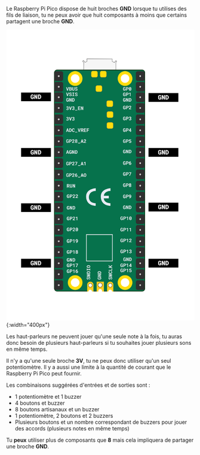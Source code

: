 Le Raspberry Pi Pico dispose de huit broches **GND** lorsque tu utilises des fils de liaison, tu ne peux avoir que huit composants à moins que certains partagent une broche **GND**.

![Une illustration du Raspberry Pi Pico avec les broches de terre en surbrillance.](images/gnd-pins.png){:width="400px"}

Les haut-parleurs ne peuvent jouer qu'une seule note à la fois, tu auras donc besoin de plusieurs haut-parleurs si tu souhaites jouer plusieurs sons en même temps.

Il n'y a qu'une seule broche **3V**, tu ne peux donc utiliser qu'un seul potentiomètre. Il y a aussi une limite à la quantité de courant que le Raspberry Pi Pico peut fournir.

Les combinaisons suggérées d'entrées et de sorties sont :
+ 1 potentiomètre et 1 buzzer
+ 4 boutons et buzzer
+ 8 boutons artisanaux et un buzzer
+ 1 potentiomètre, 2 boutons et 2 buzzers
+ Plusieurs boutons et un nombre correspondant de buzzers pour jouer des accords (plusieurs notes en même temps)

Tu **peux** utiliser plus de composants que **8** mais cela impliquera de partager une broche **GND**.